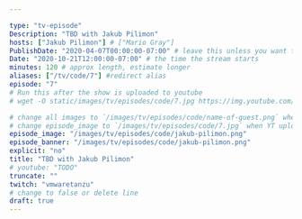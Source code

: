 ```yaml
---

type: "tv-episode"
Description: "TBD with Jakub Pilimon"
hosts: ["Jakub Pilimon"] # ["Mario Gray"]
PublishDate: "2020-04-07T00:00:00-07:00" # leave this unless you want to schedule far ahead
Date: "2020-10-21T12:00:00-07:00" # the time the stream starts
minutes: 120 # approx length, estimate longer
aliases: ["/tv/code/7"] #redirect alias
episode: "7"
# Run this after the show is uploaded to youtube
# wget -O static/images/tv/episodes/code/7.jpg https://img.youtube.com/vi/TODO/mqdefault.jpg

# change all images to `/images/tv/episodes/code/name-of-guest.png` when created.
# change episode_image to `/images/tv/episodes/code/7.jpg` when YT uploaded.
episode_image: "/images/tv/episodes/code/jakub-pilimon.png"
episode_banner: "/images/tv/episodes/code/jakub-pilimon.png"
explicit: "no"
title: "TBD with Jakub Pilimon"
# youtube: "TODO"
truncate: ""
twitch: "vmwaretanzu"
# change to false or delete line
draft: true
---
```

